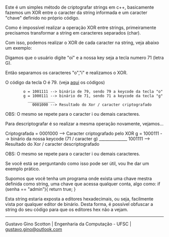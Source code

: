 Este é um simples método de criptografar strings em c++, basicamente fazemos um XOR entre o caracter da string informada e um caracter "chave" definido no próprio código.

Como é impossível realizar a operação XOR entre strings, primeiramente precisamos transformar a string em caracteres separados (char).

Com isso, podemos realizar o XOR de cada caracter na string, veja abaixo um exemplo:

Digamos que o usuário digite "oi" e a nossa key seja a tecla numero 71 (letra G).

Então separamos os caracteres "o","i" e realizamos o XOR.

O código da tecla O é 79. (veja <a href="http://cherrytree.at/misc/vk.htm">aqui</a> os códigos)

            o = 1001111 --> binário de 79, sendo 79 a keycode da tecla "o"
            g = 1000111 --> binário de 71, sendo 71 a keycode da tecla "g"
              ____________
                0001000 --> Resultado do Xor / caracter criptografado

OBS: O mesmo se repete para o caracter i ou demais caracteres.

Para descriptografar é so realizar a mesma operação novamente, vejamos...

Criptografada = 0001000 --> Caracter criptografado pelo XOR
            g = 1000111 --> binário da nossa keycode (71 / caracter g)
            ______________
                1001111 --> Resultado do Xor / caracter descriptografado

OBS: O mesmo se repete para o caracter i ou demais caracteres.

Se você está se perguntando como isso pode ser útil, vou lhe dar um exemplo prático.

Supomos que você tenha um programa onde exista uma chave mestra definida como string, uma chave que acessa qualquer conta, algo como:
if (senha == "admin"){
  return true;
}

Esta string estaria exposta a editores hexadecimais, ou seja, facilmente vista por qualquer editor de binário.
Desta forma, é possível obfuscar a string do seu código para que os editores hex não a vejam.



-------------------------

Gustavo Gino Scotton    |   Engenharia da Computação - UFSC   |   gustavo.gino@outlook.com
